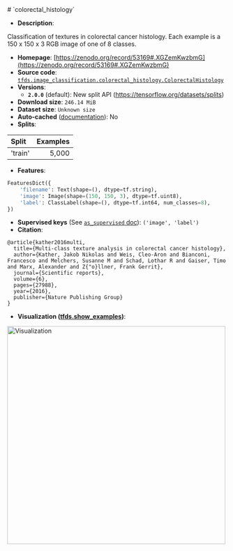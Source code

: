 <div itemscope itemtype="http://schema.org/Dataset">
  <div itemscope itemprop="includedInDataCatalog" itemtype="http://schema.org/DataCatalog">
    <meta itemprop="name" content="TensorFlow Datasets" />
  </div>
  <meta itemprop="name" content="colorectal_histology" />
  <meta itemprop="description" content="Classification of textures in colorectal cancer histology. Each example is a 150 x 150 x 3 RGB image of one of 8 classes.&#10;&#10;To use this dataset:&#10;&#10;```python&#10;import tensorflow_datasets as tfds&#10;&#10;ds = tfds.load(&#x27;colorectal_histology&#x27;, split=&#x27;train&#x27;)&#10;for ex in ds.take(4):&#10;  print(ex)&#10;```&#10;&#10;See [the guide](https://www.tensorflow.org/datasets/overview) for more&#10;informations on [tensorflow_datasets](https://www.tensorflow.org/datasets).&#10;&#10;&lt;img src=&quot;https://storage.googleapis.com/tfds-data/visualization/colorectal_histology-2.0.0.png&quot; alt=&quot;Visualization&quot; width=&quot;500px&quot;&gt;&#10;&#10;" />
  <meta itemprop="url" content="https://www.tensorflow.org/datasets/catalog/colorectal_histology" />
  <meta itemprop="sameAs" content="https://zenodo.org/record/53169#.XGZemKwzbmG" />
  <meta itemprop="citation" content="@article{kather2016multi,&#10;  title={Multi-class texture analysis in colorectal cancer histology},&#10;  author={Kather, Jakob Nikolas and Weis, Cleo-Aron and Bianconi, Francesco and Melchers, Susanne M and Schad, Lothar R and Gaiser, Timo and Marx, Alexander and Z{&quot;o}llner, Frank Gerrit},&#10;  journal={Scientific reports},&#10;  volume={6},&#10;  pages={27988},&#10;  year={2016},&#10;  publisher={Nature Publishing Group}&#10;}" />
</div>
# `colorectal_histology`

*   **Description**:

Classification of textures in colorectal cancer histology. Each example is a 150
x 150 x 3 RGB image of one of 8 classes.

*   **Homepage**:
    [https://zenodo.org/record/53169#.XGZemKwzbmG](https://zenodo.org/record/53169#.XGZemKwzbmG)
*   **Source code**:
    [`tfds.image_classification.colorectal_histology.ColorectalHistology`](https://github.com/tensorflow/datasets/tree/master/tensorflow_datasets/image_classification/colorectal_histology.py)
*   **Versions**:
    *   **`2.0.0`** (default): New split API
        (https://tensorflow.org/datasets/splits)
*   **Download size**: `246.14 MiB`
*   **Dataset size**: `Unknown size`
*   **Auto-cached**
    ([documentation](https://www.tensorflow.org/datasets/performances#auto-caching)):
    No
*   **Splits**:

Split   | Examples
:------ | -------:
'train' | 5,000

*   **Features**:

```python
FeaturesDict({
    'filename': Text(shape=(), dtype=tf.string),
    'image': Image(shape=(150, 150, 3), dtype=tf.uint8),
    'label': ClassLabel(shape=(), dtype=tf.int64, num_classes=8),
})
```

*   **Supervised keys** (See
    [`as_supervised` doc](https://www.tensorflow.org/datasets/api_docs/python/tfds/load#args)):
    `('image', 'label')`
*   **Citation**:

```
@article{kather2016multi,
  title={Multi-class texture analysis in colorectal cancer histology},
  author={Kather, Jakob Nikolas and Weis, Cleo-Aron and Bianconi, Francesco and Melchers, Susanne M and Schad, Lothar R and Gaiser, Timo and Marx, Alexander and Z{"o}llner, Frank Gerrit},
  journal={Scientific reports},
  volume={6},
  pages={27988},
  year={2016},
  publisher={Nature Publishing Group}
}
```

*   **Visualization
    ([tfds.show_examples](https://www.tensorflow.org/datasets/api_docs/python/tfds/visualization/show_examples))**:

<img src="https://storage.googleapis.com/tfds-data/visualization/colorectal_histology-2.0.0.png" alt="Visualization" width="500px">
